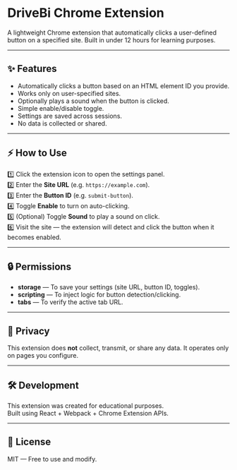 # DriveBi Chrome Extension

A lightweight Chrome extension that automatically clicks a user-defined button on a specified site. Built in under 12 hours for learning purposes.

---

## ✨ Features
- Automatically clicks a button based on an HTML element ID you provide.
- Works only on user-specified sites.
- Optionally plays a sound when the button is clicked.
- Simple enable/disable toggle.
- Settings are saved across sessions.
- No data is collected or shared.

---

## ⚡ How to Use
1️⃣ Click the extension icon to open the settings panel.  
2️⃣ Enter the **Site URL** (e.g. `https://example.com`).  
3️⃣ Enter the **Button ID** (e.g. `submit-button`).  
4️⃣ Toggle **Enable** to turn on auto-clicking.  
5️⃣ (Optional) Toggle **Sound** to play a sound on click.  
6️⃣ Visit the site — the extension will detect and click the button when it becomes enabled.

---

## 🔒 Permissions
- **storage** — To save your settings (site URL, button ID, toggles).
- **scripting** — To inject logic for button detection/clicking.
- **tabs** — To verify the active tab URL.

---

## 🛑 Privacy
This extension does **not** collect, transmit, or share any data. It operates only on pages you configure.

---

## 🛠 Development
This extension was created for educational purposes.  
Built using React + Webpack + Chrome Extension APIs.

---

## 📄 License
MIT — Free to use and modify.

